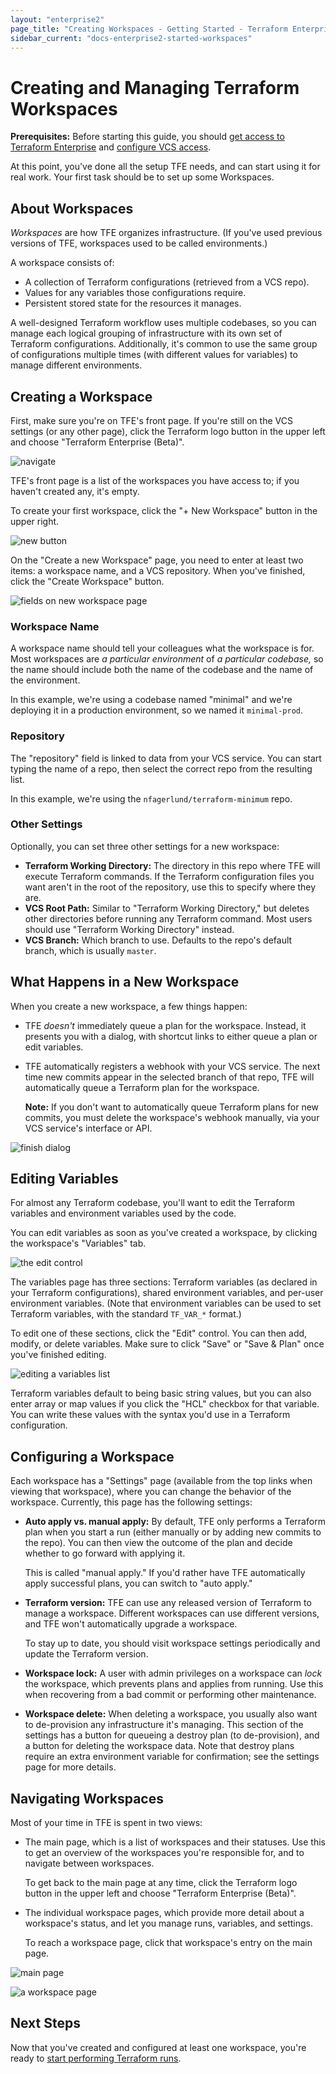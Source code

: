 ```yaml
---
layout: "enterprise2"
page_title: "Creating Workspaces - Getting Started - Terraform Enterprise Beta"
sidebar_current: "docs-enterprise2-started-workspaces"
---
```


# Creating and Managing Terraform Workspaces

**Prerequisites:** Before starting this guide, you should [get access to Terraform Enterprise](./access.html) and [configure VCS access](./vcs.html).

At this point, you've done all the setup TFE needs, and can start using it for real work. Your first task should be to set up some Workspaces.

## About Workspaces

_Workspaces_ are how TFE organizes infrastructure. (If you've used previous versions of TFE, workspaces used to be called environments.)

A workspace consists of:

* A collection of Terraform configurations (retrieved from a VCS repo).
* Values for any variables those configurations require.
* Persistent stored state for the resources it manages.

A well-designed Terraform workflow uses multiple codebases, so you can manage each logical grouping of infrastructure with its own set of Terraform configurations. Additionally, it's common to use the same group of configurations multiple times (with different values for variables) to manage different environments.

## Creating a Workspace

First, make sure you're on TFE's front page. If you're still on the VCS settings (or any other page), click the Terraform logo button in the upper left and choose "Terraform Enterprise (Beta)".

![navigate](./images/work-navigate.png)

TFE's front page is a list of the workspaces you have access to; if you haven't created any, it's empty.

To create your first workspace, click the "+ New Workspace" button in the upper right.

![new button](./images/work-new-button.png)

On the "Create a new Workspace" page, you need to enter at least two items: a workspace name, and a VCS repository. When you've finished, click the "Create Workspace" button.

![fields on new workspace page](./images/work-new-fields.png)

### Workspace Name

A workspace name should tell your colleagues what the workspace is for. Most workspaces are _a particular environment_ of _a particular codebase,_ so the name should include both the name of the codebase and the name of the environment.

In this example, we're using a codebase named "minimal" and we're deploying it in a production environment, so we named it `minimal-prod`.

### Repository

The "repository" field is linked to data from your VCS service. You can start typing the name of a repo, then select the correct repo from the resulting list.

In this example, we're using the `nfagerlund/terraform-minimum` repo.

### Other Settings

Optionally, you can set three other settings for a new workspace:

- **Terraform Working Directory:** The directory in this repo where TFE will execute Terraform commands. If the Terraform configuration files you want aren't in the root of the repository, use this to specify where they are.
- **VCS Root Path:** Similar to "Terraform Working Directory," but deletes other directories before running any Terraform command. Most users should use "Terraform Working Directory" instead.
- **VCS Branch:** Which branch to use. Defaults to the repo's default branch, which is usually `master`.

## What Happens in a New Workspace

When you create a new workspace, a few things happen:

- TFE _doesn't_ immediately queue a plan for the workspace. Instead, it presents you with a dialog, with shortcut links to either queue a plan or edit variables.
- TFE automatically registers a webhook with your VCS service. The next time new commits appear in the selected branch of that repo, TFE will automatically queue a Terraform plan for the workspace.

    **Note:** If you don't want to automatically queue Terraform plans for new commits, you must delete the workspace's webhook manually, via your VCS service's interface or API.

![finish dialog](./images/work-finished.png)

## Editing Variables

For almost any Terraform codebase, you'll want to edit the Terraform variables and environment variables used by the code.

You can edit variables as soon as you've created a workspace, by clicking the workspace's "Variables" tab.

![the edit control](./images/work-var-edit.png)

The variables page has three sections: Terraform variables (as declared in your Terraform configurations), shared environment variables, and per-user environment variables. (Note that environment variables can be used to set Terraform variables, with the standard `TF_VAR_*` format.)

To edit one of these sections, click the "Edit" control. You can then add, modify, or delete variables. Make sure to click "Save" or "Save & Plan" once you've finished editing.

![editing a variables list](./images/work-var-editing.png)

Terraform variables default to being basic string values, but you can also enter array or map values if you click the "HCL" checkbox for that variable. You can write these values with the syntax you'd use in a Terraform configuration.

## Configuring a Workspace

Each workspace has a "Settings" page (available from the top links when viewing that workspace), where you can change the behavior of the workspace. Currently, this page has the following settings:

- **Auto apply vs. manual apply:** By default, TFE only performs a Terraform plan when you start a run (either manually or by adding new commits to the repo). You can then view the outcome of the plan and decide whether to go forward with applying it.

    This is called "manual apply." If you'd rather have TFE automatically apply successful plans, you can switch to "auto apply."
- **Terraform version:** TFE can use any released version of Terraform to manage a workspace. Different workspaces can use different versions, and TFE won't automatically upgrade a workspace.

    To stay up to date, you should visit workspace settings periodically and update the Terraform version.
- **Workspace lock:** A user with admin privileges on a workspace can _lock_ the workspace, which prevents plans and applies from running. Use this when recovering from a bad commit or performing other maintenance.
- **Workspace delete:** When deleting a workspace, you usually also want to de-provision any infrastructure it's managing. This section of the settings has a button for queueing a destroy plan (to de-provision), and a button for deleting the workspace data. Note that destroy plans require an extra environment variable for confirmation; see the settings page for more details.

## Navigating Workspaces

Most of your time in TFE is spent in two views:

* The main page, which is a list of workspaces and their statuses. Use this to get an overview of the workspaces you're responsible for, and to navigate between workspaces.

    To get back to the main page at any time, click the Terraform logo button in the upper left and choose "Terraform Enterprise (Beta)".
* The individual workspace pages, which provide more detail about a workspace's status, and let you manage runs, variables, and settings.

    To reach a workspace page, click that workspace's entry on the main page.

![main page](./images/work-mainpage.png)

![a workspace page](./images/work-workspacepage.png)

## Next Steps

Now that you've created and configured at least one workspace, you're ready to [start performing Terraform runs](./runs.html).
